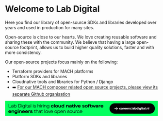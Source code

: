 # Welcome to Lab Digital

Here you find our library of open-source SDKs and libraries developed over years and used in production for many sites.

Open-source is close to our hearts. We love creating reusable software and sharing these with the community. We believe that having a large open-source footprint, allows us to build higher quality solutions, faster and with more consistency.

Our open-source projects focus mainly on the following:

- Terraform providers for MACH platforms
- Platform SDKs and libraries
- Cloudnative tools and libraries for Python / Django
- ➡️ [For our MACH composer related open source projects, please view its separate Github organisation](https://github.com/mach-composer)


[![Lab Digital is hiring cloud native software engineers that love open source](https://raw.githubusercontent.com/labd/.github/main/profile/github-hiring-banner.jpg)](https://careers.labdigital.nl?lang=en)
